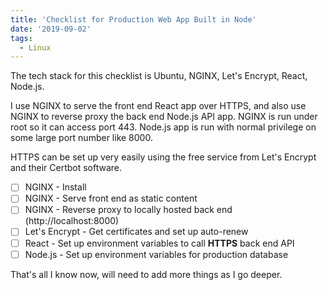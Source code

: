 ```yaml
---
title: 'Checklist for Production Web App Built in Node'
date: '2019-09-02'
tags:
  - Linux
---
```


The tech stack for this checklist is Ubuntu, NGINX, Let's Encrypt, React, Node.js.

I use NGINX to serve the front end React app over HTTPS, and also use NGINX to reverse proxy the back end Node.js API app. NGINX is run under root so it can access port 443. Node.js app is run with normal privilege on some large port number like 8000.

HTTPS can be set up very easily using the free service from Let's Encrypt and their Certbot software.

- [ ] NGINX - Install
- [ ] NGINX - Serve front end as static content
- [ ] NGINX - Reverse proxy to locally hosted back end (http://localhost:8000)
- [ ] Let's Encrypt - Get certificates and set up auto-renew
- [ ] React - Set up environment variables to call **HTTPS** back end API
- [ ] Node.js - Set up environment variables for production database

That's all I know now, will need to add more things as I go deeper.

